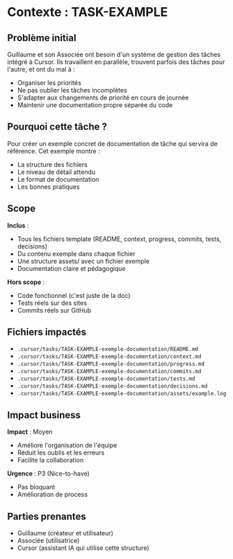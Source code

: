 # Contexte : TASK-EXAMPLE

## Problème initial

Guillaume et son Associée ont besoin d'un système de gestion des tâches intégré à Cursor. Ils travaillent en parallèle, trouvent parfois des tâches pour l'autre, et ont du mal à :
- Organiser les priorités
- Ne pas oublier les tâches incomplètes
- S'adapter aux changements de priorité en cours de journée
- Maintenir une documentation propre séparée du code

## Pourquoi cette tâche ?

Pour créer un exemple concret de documentation de tâche qui servira de référence. Cet exemple montre :
- La structure des fichiers
- Le niveau de détail attendu
- Le format de documentation
- Les bonnes pratiques

## Scope

**Inclus** :
- Tous les fichiers template (README, context, progress, commits, tests, decisions)
- Du contenu exemple dans chaque fichier
- Une structure assets/ avec un fichier exemple
- Documentation claire et pédagogique

**Hors scope** :
- Code fonctionnel (c'est juste de la doc)
- Tests réels sur des sites
- Commits réels sur GitHub

## Fichiers impactés

- `.cursor/tasks/TASK-EXAMPLE-exemple-documentation/README.md`
- `.cursor/tasks/TASK-EXAMPLE-exemple-documentation/context.md`
- `.cursor/tasks/TASK-EXAMPLE-exemple-documentation/progress.md`
- `.cursor/tasks/TASK-EXAMPLE-exemple-documentation/commits.md`
- `.cursor/tasks/TASK-EXAMPLE-exemple-documentation/tests.md`
- `.cursor/tasks/TASK-EXAMPLE-exemple-documentation/decisions.md`
- `.cursor/tasks/TASK-EXAMPLE-exemple-documentation/assets/example.log`

## Impact business

**Impact** : Moyen
- Améliore l'organisation de l'équipe
- Réduit les oublis et les erreurs
- Facilite la collaboration

**Urgence** : P3 (Nice-to-have)
- Pas bloquant
- Amélioration de process

## Parties prenantes

- Guillaume (créateur et utilisateur)
- Associée (utilisatrice)
- Cursor (assistant IA qui utilise cette structure)

